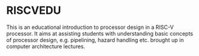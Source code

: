 # RISCVEDU

This is an educational introduction to processor design in a RISC-V processor. It aims at assisting students with understanding basic concepts of processor design, e.g. pipelining, hazard handling etc. brought up in computer architecture lectures.
